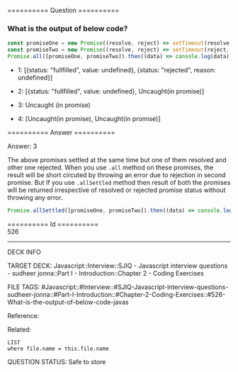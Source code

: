 ========== Question ==========  

### What is the output of below code?

```javascript
const promiseOne = new Promise((resolve, reject) => setTimeout(resolve, 4000));
const promiseTwo = new Promise((resolve, reject) => setTimeout(reject, 4000));
Promise.all([promiseOne, promiseTwo]).then((data) => console.log(data));
```

- 1: [{status: "fullfilled", value: undefined}, {status: "rejected", reason:
  undefined}]

- 2: [{status: "fullfilled", value: undefined}, Uncaught(in promise)]

- 3: Uncaught (in promise)

- 4: [Uncaught(in promise), Uncaught(in promise)]  

========== Answer ==========  

Answer: 3

The above promises settled at the same time but one of them resolved and other
one rejected. When you use `.all` method on these promises, the result will be
short circuted by throwing an error due to rejection in second promise. But If
you use `.allSettled` method then result of both the promises will be returned
irrespective of resolved or rejected promise status without throwing any error.

```javascript
Promise.allSettled([promiseOne, promiseTwo]).then((data) => console.log(data));
```

========== Id ==========  
526

---

DECK INFO

TARGET DECK: Javascript::Interview::SJIQ - Javascript interview questions - sudheer jonna::Part I - Introduction::Chapter 2 - Coding Exercises

FILE TAGS: #Javascript::#Interview::#SJIQ-Javascript-interview-questions-sudheer-jonna::#Part-I-Introduction::#Chapter-2-Coding-Exercises::#526-What-is-the-output-of-below-code-javas

Reference:

Related:

```dataview
LIST
where file.name = this.file.name
```

QUESTION STATUS: Safe to store
